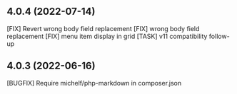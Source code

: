 ## 4.0.4 (2022-07-14)

[FIX] Revert wrong body field replacement
[FIX] wrong body field replacement
[FIX] menu item display in grid
[TASK] v11 compatibility follow-up

## 4.0.3 (2022-06-16)

[BUGFIX] Require michelf/php-markdown in composer.json
